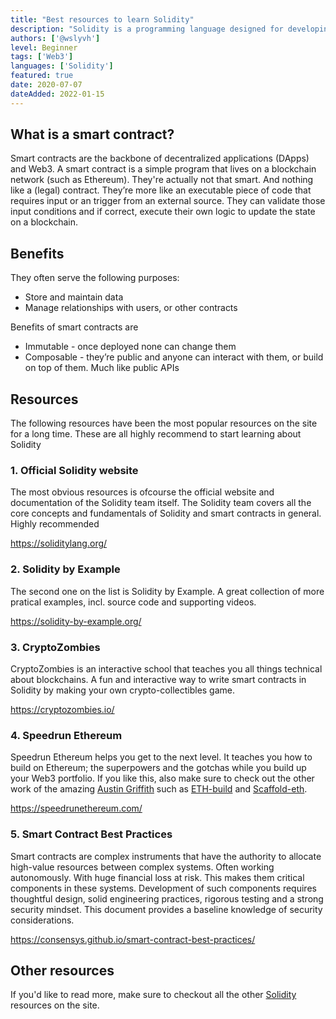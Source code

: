```yaml
---
title: "Best resources to learn Solidity"
description: "Solidity is a programming language designed for developing smart contracts that run on Ethereum. It's the most in demand skill in the Web3 space. These are the best resources to help you learn more about it."
authors: ['@wslyvh']
level: Beginner
tags: ['Web3']
languages: ['Solidity']
featured: true
date: 2020-07-07
dateAdded: 2022-01-15
---
```


## What is a smart contract?

Smart contracts are the backbone of decentralized applications (DApps) and Web3. A smart contract is a simple program that lives on a blockchain network (such as Ethereum). They're actually not that smart. And nothing like a (legal) contract. They’re more like an executable piece of code that requires input or an trigger from an external source. They can validate those input conditions and if correct, execute their own logic to update the state on a blockchain.

## Benefits

They often serve the following purposes:
- Store and maintain data
- Manage relationships with users, or other contracts

Benefits of smart contracts are
- Immutable - once deployed none can change them
- Composable - they’re public and anyone can interact with them, or build on top of them. Much like public APIs

## Resources

The following resources have been the most popular resources on the site for a long time. These are all highly recommend to start learning about Solidity


### 1. Official Solidity website
The most obvious resources is ofcourse the official website and documentation of the Solidity team itself. The Solidity team covers all the core concepts and fundamentals of Solidity and smart contracts in general. Highly recommended

https://soliditylang.org/


### 2. Solidity by Example
The second one on the list is Solidity by Example. A great collection of more pratical examples, incl. source code and supporting videos.

https://solidity-by-example.org/


### 3. CryptoZombies 
CryptoZombies is an interactive school that teaches you all things technical about blockchains. A fun and interactive way to write smart contracts in Solidity by making your own crypto-collectibles game.

https://cryptozombies.io/


### 4. Speedrun Ethereum

Speedrun Ethereum helps you get to the next level. It teaches you how to build on Ethereum; the superpowers and the gotchas while you build up your Web3 portfolio. If you like this, also make sure to check out the other work of the amazing [Austin Griffith](https://twitter.com/austingriffith) such as [ETH-build](https://eth.build/) and [Scaffold-eth](https://scaffoldeth.io/).

https://speedrunethereum.com/


### 5. Smart Contract Best Practices 

Smart contracts are complex instruments that have the authority to allocate high-value resources between complex systems. Often working autonomously. With huge financial loss at risk. This makes them critical components in these systems. Development of such components requires thoughtful design, solid engineering practices, rigorous testing and a strong security mindset. This document provides a baseline knowledge of security considerations.

https://consensys.github.io/smart-contract-best-practices/


## Other resources

If you'd like to read more, make sure to checkout all the other [Solidity](/tags/smart%20contracts) resources on the site.